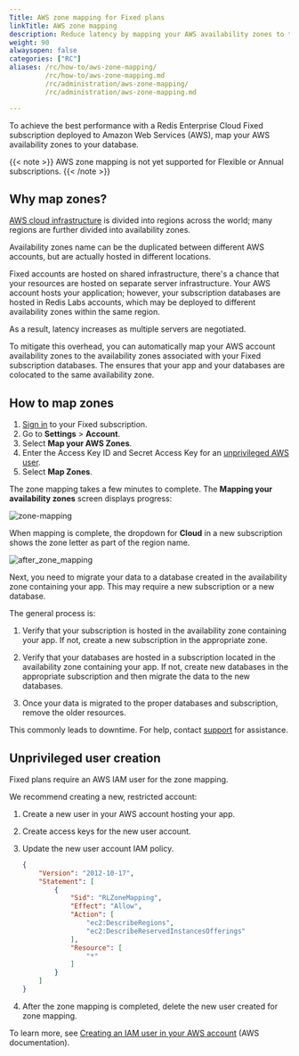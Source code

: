 ```yaml
---
Title: AWS zone mapping for Fixed plans
linkTitle: AWS zone mapping
description: Reduce latency by mapping your AWS availability zones to the zones used by your Fixed subscription.
weight: 90
alwaysopen: false
categories: ["RC"]
aliases: /rc/how-to/aws-zone-mapping/
         /rc/how-to/aws-zone-mapping.md
         /rc/administration/aws-zone-mapping/
         /rc/administration/aws-zone-mapping.md

---
```


To achieve the best performance with a Redis Enterprise Cloud Fixed subscription deployed to Amazon Web Services (AWS), map your AWS availability zones to your database.

{{< note >}}
AWS zone mapping is not yet supported for Flexible or Annual subscriptions.
{{< /note >}}

## Why map zones?

[AWS cloud infrastructure](https://aws.amazon.com/about-aws/global-infrastructure/)
is divided into regions across the world; many regions are further divided into availability zones.

Availability zones name can be the duplicated between different AWS accounts, but are actually hosted in different locations.

Fixed accounts are hosted on shared infrastructure, there's a chance that your resources are hosted on separate server infrastructure.  Your AWS account hosts your application; however, your subscription databases are hosted in Redis&nbsp;Labs accounts, which may be deployed to different availability zones within the same region.

As a result, latency increases as multiple servers are negotiated.  

To mitigate this overhead, you can automatically map your AWS account availability zones to the availability zones associated with your Fixed subscription databases.  The ensures that your app and your databases are colocated to the same availability zone.

## How to map zones

1. [Sign in](https://app.redislabs.com/#/login) to your Fixed subscription.
1. Go to **Settings** > **Account**.
1. Select **Map your AWS Zones**.
1. Enter the Access Key ID and Secret Access Key for an [unprivileged AWS user](#unprivileged-user-creation).
1. Select **Map Zones**.

The zone mapping takes a few minutes to complete.  The **Mapping your availability zones** screen displays progress:

![zone-mapping](/images/rc/zone-mapping.png)

When mapping is complete, the dropdown for **Cloud** in a new subscription shows the zone letter as part of the region name.

![after_zone_mapping](/images/rc/after_zone_mapping.png)

Next, you need to migrate your data to a database created in the availability zone containing your app.  This may require a new subscription or a new database.

The general process is:

1.  Verify that your subscription is hosted in the availability zone containing your app.  If not, create a new subscription in the appropriate zone.

2.  Verify that your databases are hosted in a subscription located in the availability zone containing your app.  If not, create new databases in the appropriate subscription and then migrate the data to the new databases.  

3.  Once your data is migrated to the proper databases and subscription, remove the older resources.

This commonly leads to downtime.  For help, contact [support](mailto:support@redislabs.com?Subject=Zero%20Downtime%20DB%20Migration) for assistance.

## Unprivileged user creation

Fixed plans require an AWS IAM user for the zone mapping.

We recommend creating a new, restricted account:

1. Create a new user in your AWS account hosting your app.

1. Create access keys for the new user account.

1. Update the new user account IAM policy.

    ```json
    {
        "Version": "2012-10-17",
        "Statement": [
            {
                "Sid": "RLZoneMapping",
                "Effect": "Allow",
                "Action": [
                    "ec2:DescribeRegions",
                    "ec2:DescribeReservedInstancesOfferings"
                ],
                "Resource": [
                    "*"
                ]
            }
        ]
    }

    ```

1. After the zone mapping is completed, delete the new user created for zone mapping.

To learn more, see [Creating an IAM user in your AWS account](https://docs.aws.amazon.com/IAM/latest/UserGuide/id_users_create.html) (AWS documentation).
